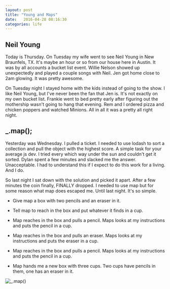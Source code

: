 ```yaml
---
layout: post
title: "Young and Maps"
date:   2016-04-28 08:16:30
categories: life
---
```


## Neil Young
Today is Thursday. On Tuesday my wife went to see Neil Young in New Braunfels, TX. It's maybe an hour or so from our house here in Austin. It was by all accounts a bucket list event. Willie Nelson showed up unexpectedly and played a couple songs with Neil. Jen got home close to 2am glowing. It was pretty awesome.

On Tuesday night I stayed home with the kids instead of going to the show. I like Neil Young, but I've never been the fan that Jen is. It's not exactly on my own bucket list. Frankie went to bed pretty early after figuring out the mothership wasn't going to hang that evening. Rem and I ordered pizza and chicken poppers and watched Minions. All in all it was a pretty all right night.

## _.map();
Yesterday was Wednesday. I pulled a ticket. I needed to use lodash to sort a collection and pull the object with the highest score. A simple task for your average js dev. I tried every which way under the sun and couldn't get it sorted. Dylan spent a few minutes and slacked me the answer. Unacceptable. I had to understand this if I expect to do this work for a living. And I do.

So last night I sat down with the solution and picked it apart. After a few minutes the coin finally, FINALLY dropped. I needed to use map but for some reason what map does escaped me. Until last night. It's so simple.

* Give map a box with two pencils and an eraser in it.
* Tell map to reach in the box and put whatever it finds in a cup.

* Map reaches in the box and pulls a pencil. Maps looks at my instructions and puts the pencil in a cup.
* Map reaches in the box and pulls an eraser. Maps looks at my instructions and puts the eraser in a cup.
* Map reaches in the box and pulls a pencil. Maps looks at my instructions and puts the pencil in a cup.
* Map hands me a new box with three cups. Two cups have pencils in them, one has an eraser in it.

![](https://media.giphy.com/media/dCixq2fQBT2xy/giphy.gif "_.map()")
